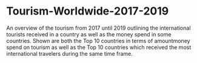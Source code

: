 # Tourism-Worldwide-2017-2019
An overview of the tourism from 2017 until 2019 outlining the international
tourists received in a country as well as the money spend in some countries.
Shown are both the Top 10 countries in terms of amountmoney spend on tourism
as well as the Top 10 countries which received the most international
travelers during the same time frame.
